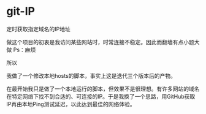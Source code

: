 # git-IP

定时获取指定域名的IP地址

做这个项目的初衷是我访问某些网站时，时常连接不稳定。因此而翻墙有点小题大做 Ps：麻烦

所以

我做了一个修改本地hosts的脚本，事实上这是迭代三个版本后的产物。

在最开始我只是做了一个本地运行的脚本，但效果不是很理想。有许多网站的域名在特定网络下找不到合适的、可连接的IP。于是我换了一个思路，用GitHub获取IP再由本地Ping测试延迟，以此达到最佳的网络体验。
